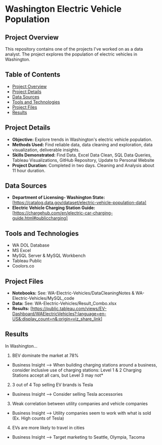 # Washington Electric Vehicle Population

## Project Overview

This repository contains one of the projects I've worked on as a data analyst. The project explores the population of electric vehicles in Washington.

## Table of Contents

- [Project Overview](#project-overview)
- [Project Details](#project-details)
- [Data Sources](#data-sources)
- [Tools and Technologies](#tools-and-technologies)
- [Project Files](#project-files)
- [Results](#results)

## Project Details

- **Objective:** Explore trends in Washington's electric vehicle population.
- **Methods Used:** Find reliable data, data cleaning and exploration, data visualization, deliverable insights.
- **Skills Demonstrated:** Find Data, Excel Data Clean, SQL Data Queries, Tableau Visualizations, GitHub Repository, Update to Personal Website
- **Project Duration:** Completed in two days. Cleaning and Analysis about 11 hour duration.

## Data Sources

- **Department of Licensing- Washington State:**  [https://catalog.data.gov/dataset/electric-vehicle-population-data]
- **Electric Vehicle Charging Station Guide:** [https://chargehub.com/en/electric-car-charging-guide.html#publiccharging]

## Tools and Technologies

- WA DOL Database
- MS Excel
- MySQL Server & MySQL Workbench
- Tableau Public
- Coolors.co

## Project Files

- **Notebooks:** See: WA-Electric-Vehicles/DataCleaningNotes & WA-Electric-Vehicles/MySQL_code
- **Data:** See: WA-Electric-Vehicles/Result_Combo.xlsx
- **Results:** [https://public.tableau.com/views/EV-Dashboard/WAElectricVehicles?:language=en-US&:display_count=n&:origin=viz_share_link]


## Results

In Washington…

1.	BEV dominate the market at 78%
- Business Insight -->	When building charging stations around a business, consider inclusive use of charging stations: Level 1 & 2 Charging Stations accept all cars, but Level 3 may not*

2.	3 out of 4 Top selling EV brands is Tesla
- Business Insight -->	Consider selling Tesla accessories
  
3.	Weak correlation between utility companies and vehicle companies
- Business Insight --> Utility companies seem to work with what is sold (Ex. High counts of Tesla)
  
4.	EVs are more likely to travel in cities
- Business Insight -->	Target marketing to Seattle, Olympia, Tacoma

